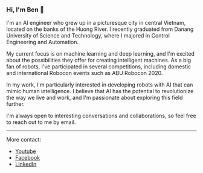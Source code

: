 ### Hi, I'm Ben 👋

<!--
**phanben110/phanben110** is a ✨ _special_ ✨ repository because its `README.md` (this file) appears on your GitHub profile.
-->
I'm an AI engineer who grew up in a picturesque city in central Vietnam, located on the banks of the Huong River. I recently graduated from Danang University of Science and Technology, where I majored in Control Engineering and Automation.

My current focus is on machine learning and deep learning, and I'm excited about the possibilities they offer for creating intelligent machines. As a big fan of robots, I've participated in several competitions, including domestic and international Robocon events such as ABU Robocon 2020.

In my work, I'm particularly interested in developing robots with AI that can mimic human intelligence. I believe that AI has the potential to revolutionize the way we live and work, and I'm passionate about exploring this field further.

I'm always open to interesting conversations and collaborations, so feel free to reach out to me by email.

---
More contact:
- [Youtube](https://www.youtube.com/channel/UCgXH-yNQBPUkYiKzyBdBudg)
- [Facebook](https://www.facebook.com/benphan110)
- [LinkedIn](https://www.linkedin.com/in/benphan110)

